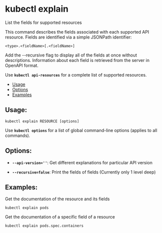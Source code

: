 # kubectl explain

List the fields for supported resources

This command describes the fields associated with each supported API resource. Fields are identified via a simple JSONPath identifier:

```
<type>.<fieldName>[.<fieldName>]
```

Add the --recursive flag to display all of the fields at once without descriptions. Information about each field is retrieved from the server in OpenAPI format.

Use **`kubectl api-resources`** for a complete list of supported resources.

+ [Usage](#usage)
+ [Options](#options)
+ [Examples](#examples)

## Usage:

```
kubectl explain RESOURCE [options]
```

Use **`kubectl options`** for a list of global command-line options (applies to all commands).

## Options:

+ **`--api-version=''`**:
Get different explanations for particular API version

+ **`--recursive=false`**:
Print the fields of fields (Currently only 1 level deep)

## Examples:

Get the documentation of the resource and its fields

```
kubectl explain pods
```
  
Get the documentation of a specific field of a resource

```
kubectl explain pods.spec.containers
```


